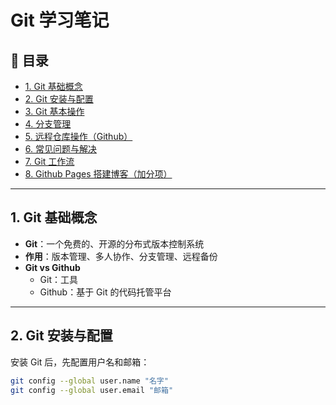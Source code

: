 # Git 学习笔记

## 📑 目录
- [1. Git 基础概念](#1-git-基础概念)
- [2. Git 安装与配置](#2-git-安装与配置)
- [3. Git 基本操作](#3-git-基本操作)
- [4. 分支管理](#4-分支管理)
- [5. 远程仓库操作（Github）](#5-远程仓库操作github)
- [6. 常见问题与解决](#6-常见问题与解决)
- [7. Git 工作流](#7-git-工作流)
- [8. Github Pages 搭建博客（加分项）](#8-github-pages-搭建博客加分项)

---

## 1. Git 基础概念
- **Git**：一个免费的、开源的分布式版本控制系统  
- **作用**：版本管理、多⼈协作、分支管理、远程备份  
- **Git vs Github**  
  - Git：工具  
  - Github：基于 Git 的代码托管平台  

---

## 2. Git 安装与配置
安装 Git 后，先配置用户名和邮箱：

```bash
git config --global user.name "名字"
git config --global user.email "邮箱"